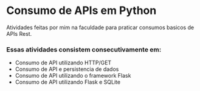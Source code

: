 # Consumo de APIs em Python

Atividades feitas por mim na faculdade para praticar consumos basicos de APIs Rest.
### Essas atividades consistem consecutivamente em:
- Consumo de API utilizando HTTP/GET
- Consumo de API e persistencia de dados
- Consumo de API utilizando o framework Flask
- Consumo de API utilizando Flask e SQLite
